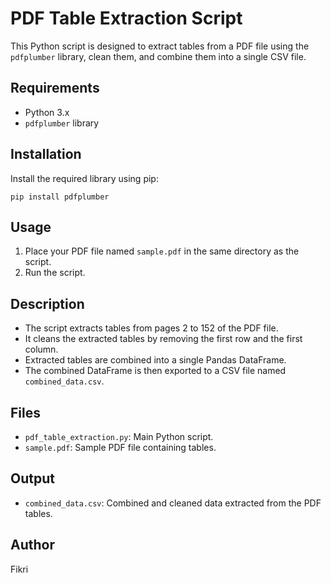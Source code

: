 # PDF Table Extraction Script

This Python script is designed to extract tables from a PDF file using the `pdfplumber` library, clean them, and combine them into a single CSV file.

## Requirements
- Python 3.x
- `pdfplumber` library

## Installation
Install the required library using pip:
```
pip install pdfplumber
```

## Usage
1. Place your PDF file named `sample.pdf` in the same directory as the script.
2. Run the script.

## Description
- The script extracts tables from pages 2 to 152 of the PDF file.
- It cleans the extracted tables by removing the first row and the first column.
- Extracted tables are combined into a single Pandas DataFrame.
- The combined DataFrame is then exported to a CSV file named `combined_data.csv`.

## Files
- `pdf_table_extraction.py`: Main Python script.
- `sample.pdf`: Sample PDF file containing tables.

## Output
- `combined_data.csv`: Combined and cleaned data extracted from the PDF tables.

## Author
Fikri